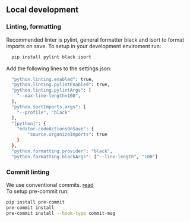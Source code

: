 
## Local development

### Linting, formatting

Recommended linter is pylint, general formatter black and isort to format imports on save. To setup in your development enviroment run:

```sh
  pip install pylint black isort
```

Add the following lines to the settings.json:

```sh
  "python.linting.enabled": true,
  "python.linting.pylintEnabled": true,
  "python.linting.pylintArgs": [
    "--max-line-length=100",
  ],
  "python.sortImports.args": [
    "--profile", "black"
  ],
  "[python]": {
    "editor.codeActionsOnSave": {
        "source.organizeImports": true
    }
  },
  "python.formatting.provider": "black",
  "python.formatting.blackArgs": ["--line-length", "100"]
```

### Commit linting

We use conventional commits. [read](https://www.conventionalcommits.org)\
To setup pre-commit run:

```sh
pip install pre-commit
pre-commit install
pre-commit install --hook-type commit-msg
```